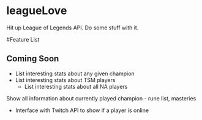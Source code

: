 # leagueLove
Hit up League of Legends API.  Do some stuff with it.

#Feature List

## Coming Soon
- List interesting stats about any given champion
- List interesting stats about TSM players
    - List interesting stats about all NA players

Show all information about currently played champion - 
    rune list, masteries

- Interface with Twitch API to show if a player is online